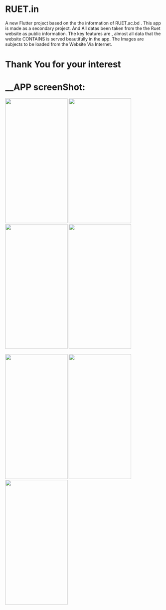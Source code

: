 # RUET.in

A new Flutter project based on the the information of RUET.ac.bd .
This app is made as a secondary project. And All datas been taken from the the Ruet website as public information. 
The key features are , almost all data that the website CONTAINS is served beautifully in the app. The Images are subjects to be loaded from the Website Via Internet.
# Thank You for your interest

# __APP screenShot: 


<img src="https://user-images.githubusercontent.com/67198296/173171873-68948529-0f3b-4760-a8e4-16b98abb7a55.jpg" width="200" height="400" />  <img src="https://user-images.githubusercontent.com/67198296/173171876-f0d6e78d-2cc9-4ee8-ae82-e7a7af39c431.jpg" width="200" height="400" />    <img src="https://user-images.githubusercontent.com/67198296/173171877-adb88011-5798-4d8f-9a74-71ffb49ce83e.jpg" width="200" height="400" />   <img src="https://user-images.githubusercontent.com/67198296/173171878-7d56fbda-d5ee-42aa-b6cc-a40cd41df32a.jpg" width="200" height="400" />

<img src="https://user-images.githubusercontent.com/67198296/173171882-12667eb7-2cbe-46e1-9bc1-d91dab5f9244.jpg" width="200" height="400" /> <img src="https://user-images.githubusercontent.com/67198296/173171883-068e17e1-6879-472a-819c-84452fbb8f4c.jpg" width="200" height="400" />  <img src="https://user-images.githubusercontent.com/67198296/173171884-51a094bb-d21c-4503-9782-a995167d1421.jpg" width="200" height="400" />

